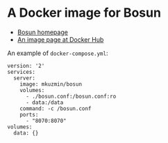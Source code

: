 # A Docker image for Bosun
- [Bosun homepage](https://bosun.org/)
- [An image page at Docker Hub](https://hub.docker.com/r/mkuzmin/bosun)

An example of `docker-compose.yml`:
```
version: '2'
services:
  server:
    image: mkuzmin/bosun
    volumes:
      - ./bosun.conf:/bosun.conf:ro
      - data:/data
    command: -c /bosun.conf
    ports:
      - "8070:8070"
volumes:
  data: {}
```
